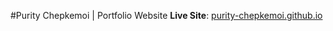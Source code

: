#Purity Chepkemoi | Portfolio Website
**Live Site**: [purity-chepkemoi.github.io](https://purity-chepkemoi.github.io)
